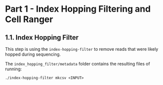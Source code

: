 # Part 1 - Index Hopping Filtering and Cell Ranger

## 1.1. Index Hopping Filter

This step is using the `index-hopping-filter` to remove reads that were likely hopped during sequencing.

The `index_hopping_filter/metadata` folder contains the resulting files of running:

```
./index-hopping-filter mkcsv <INPUT>
```
